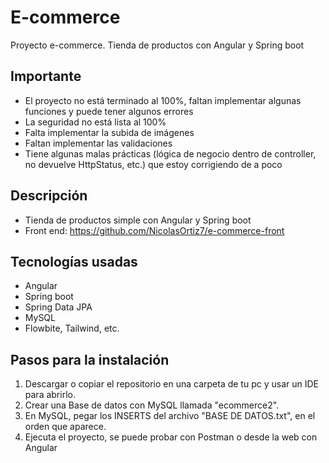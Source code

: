 # E-commerce
Proyecto e-commerce. Tienda de productos con Angular y Spring boot

## Importante
- El proyecto no está terminado al 100%, faltan implementar algunas funciones y puede tener algunos errores
- La seguridad no está lista al 100%
- Falta implementar la subida de imágenes
- Faltan implementar las validaciones
- Tiene algunas malas prácticas (lógica de negocio dentro de controller, no devuelve HttpStatus, etc.) que estoy corrigiendo de a poco

## Descripción

- Tienda de productos simple con Angular y Spring boot
- Front end: https://github.com/NicolasOrtiz7/e-commerce-front

## Tecnologías usadas

- Angular
- Spring boot
- Spring Data JPA
- MySQL
- Flowbite, Tailwind, etc.

## Pasos para la instalación

1. Descargar o copiar el repositorio en una carpeta de tu pc y usar un IDE para abrirlo.
2. Crear una Base de datos con MySQL llamada "ecommerce2".
3. En MySQL, pegar los INSERTS del archivo "BASE DE DATOS.txt", en el orden que aparece.
4. Ejecuta el proyecto, se puede probar con Postman o desde la web con Angular 
